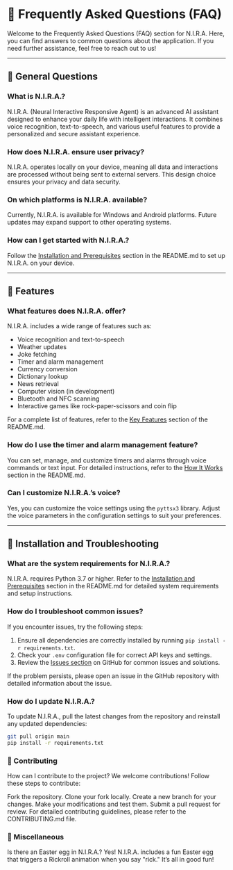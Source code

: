 # 🤖 Frequently Asked Questions (FAQ)

Welcome to the Frequently Asked Questions (FAQ) section for N.I.R.A. Here, you can find answers to common questions about the application. If you need further assistance, feel free to reach out to us!

---

## 📌 General Questions

### What is N.I.R.A.?

N.I.R.A. (Neural Interactive Responsive Agent) is an advanced AI assistant designed to enhance your daily life with intelligent interactions. It combines voice recognition, text-to-speech, and various useful features to provide a personalized and secure assistant experience.

### How does N.I.R.A. ensure user privacy?

N.I.R.A. operates locally on your device, meaning all data and interactions are processed without being sent to external servers. This design choice ensures your privacy and data security.

### On which platforms is N.I.R.A. available?

Currently, N.I.R.A. is available for Windows and Android platforms. Future updates may expand support to other operating systems.

### How can I get started with N.I.R.A.?

Follow the [Installation and Prerequisites](#-installation-and-prerequisites) section in the README.md to set up N.I.R.A. on your device.

---

## 💬 Features

### What features does N.I.R.A. offer?

N.I.R.A. includes a wide range of features such as:
- Voice recognition and text-to-speech
- Weather updates
- Joke fetching
- Timer and alarm management
- Currency conversion
- Dictionary lookup
- News retrieval
- Computer vision (in development)
- Bluetooth and NFC scanning
- Interactive games like rock-paper-scissors and coin flip

For a complete list of features, refer to the [Key Features](#-key-features) section of the README.md.

### How do I use the timer and alarm management feature?

You can set, manage, and customize timers and alarms through voice commands or text input. For detailed instructions, refer to the [How It Works](#-how-it-works) section in the README.md.

### Can I customize N.I.R.A.’s voice?

Yes, you can customize the voice settings using the `pyttsx3` library. Adjust the voice parameters in the configuration settings to suit your preferences.

---

## 🔧 Installation and Troubleshooting

### What are the system requirements for N.I.R.A.?

N.I.R.A. requires Python 3.7 or higher. Refer to the [Installation and Prerequisites](#-installation-and-prerequisites) section in the README.md for detailed system requirements and setup instructions.

### How do I troubleshoot common issues?

If you encounter issues, try the following steps:
1. Ensure all dependencies are correctly installed by running `pip install -r requirements.txt`.
2. Check your `.env` configuration file for correct API keys and settings.
3. Review the [Issues section](https://github.com/your-username/N.I.R.A/issues) on GitHub for common issues and solutions.

If the problem persists, please open an issue in the GitHub repository with detailed information about the issue.

### How do I update N.I.R.A.?

To update N.I.R.A., pull the latest changes from the repository and reinstall any updated dependencies:

```bash
git pull origin main
pip install -r requirements.txt
```

### 🤝 Contributing
How can I contribute to the project?
We welcome contributions! Follow these steps to contribute:

Fork the repository.
Clone your fork locally.
Create a new branch for your changes.
Make your modifications and test them.
Submit a pull request for review.
For detailed contributing guidelines, please refer to the CONTRIBUTING.md file.


### 🎉 Miscellaneous
Is there an Easter egg in N.I.R.A.?
Yes! N.I.R.A. includes a fun Easter egg that triggers a Rickroll animation when you say "rick." It’s all in good fun!
